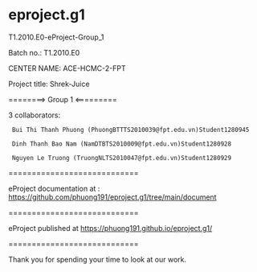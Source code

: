 # eproject.g1


T1.2010.E0-eProject-Group_1 

Batch no.: T1.2010.E0

CENTER NAME: ACE-HCMC-2-FPT

Project title: Shrek-Juice

========> Group 1 <=========

3 collaborators:

     Bui Thi Thanh Phuong (PhuongBTTTS2010039@fpt.edu.vn)Student1280945

     Dinh Thanh Bao Nam (NamDTBTS2010009@fpt.edu.vn)Student1280928
     
     Nguyen Le Truong (TruongNLTS2010047@fpt.edu.vn)Student1280929

============================

eProject documentation at : https://github.com/phuong191/eproject.g1/tree/main/document

============================

eProject published at https://phuong191.github.io/eproject.g1/

============================

Thank you for spending your time to look at our work.
